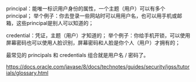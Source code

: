 principal：能唯一标识用户身份的属性，一个主题（用户）可以有多个principal；
举个例子：你去登录一些网站时可以用用户名，也可以用手机或邮箱，这些principal是别人可以知道的；


credential：凭证，主题（用户）才知道的；
举个例子：你给手机开锁，可以使用屏幕密码也可以使用人脸识别，屏幕密码和人脸是你个人（用户）才拥有的；

最常见的 principals 和 credentials 组合就是用户名 / 密码了。


https://docs.oracle.com/javase/8/docs/technotes/guides/security/jgss/tutorials/glossary.html

